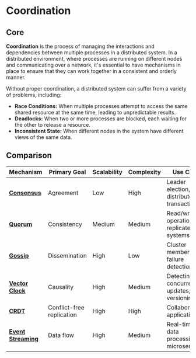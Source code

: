 # Coordination

## Core

**Coordination** is the process of managing the interactions and dependencies between multiple processes in a distributed system. In a distributed environment, where processes are running on different nodes and communicating over a network, it's essential to have mechanisms in place to ensure that they can work together in a consistent and orderly manner.

Without proper coordination, a distributed system can suffer from a variety of problems, including:
- **Race Conditions:** When multiple processes attempt to access the same shared resource at the same time, leading to unpredictable results.
- **Deadlocks:** When two or more processes are blocked, each waiting for the other to release a resource.
- **Inconsistent State:** When different nodes in the system have different views of the same data.


## Comparison

| Mechanism | Primary Goal | Scalability | Complexity | Use Case |
|---|---|---|---|---|
| **[Consensus](./consensus)** | Agreement | Low | High | Leader election, distributed transactions |
| **[Quorum](./quorum)** | Consistency | Medium | Medium | Read/write operations in replicated systems |
| **[Gossip](./gossip)** | Dissemination | High | Low | Cluster membership, failure detection |
| **[Vector Clock](./vector-clock)** | Causality | High | Medium | Detecting concurrent updates, versioning |
| **[CRDT](./crdt)** | Conflict-free replication | High | High | Collaborative applications |
| **[Event Streaming](./event-streaming)** | Data flow | High | Medium | Real-time data processing, microservices |